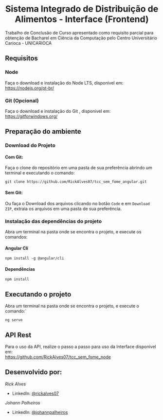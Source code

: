 <h1 align="center">Sistema Integrado de Distribuição de Alimentos - Interface (Frontend)</h1>

Trabalho de Conclusão de Curso apresentado como requisito parcial para obtenção de Bacharel em Ciência da Computação pelo Centro Universitário Carioca - UNICARIOCA

## Requisitos
### Node
Faça o download e instalação do Node LTS, disponivel em:
<br>https://nodejs.org/pt-br/

### Git (Opcional)
Faça o download e instalação do Git , disponivel em:
<br>https://gitforwindows.org/

## Preparação do ambiente
### Download do Projeto
#### Com Git:
Faça o clone do repositório em uma pasta de sua preferência abrindo um terminal e executando o  comando:

`git clone https://github.com/RickAlves07/tcc_sem_fome_angular.git`

#### Sem Git:
Ou faça o Download dos arquivos clicando no botão `Code` e em `Download ZIP`, extraia os arquivos em uma pasta de sua preferência.

### Instalação das dependências do projeto
Abra um terminal na pasta onde se encontra o projeto, e execute os comandos:
#### Angular Cli
`npm install -g @angular/cli`

#### Dependências
`npm install`

## Executando o projeto
Abra um terminal na pasta onde se encontra o projeto, e execute o comando:`

`ng serve`

## API Rest 
Para o uso da API, realize o passo a passo para uso da Interface disponivel em:
<br>https://github.com/RickAlves07/tcc_sem_fome_node

## Desenvolvido por:
*Rick Alves*
- LinkedIn: [@rickalves07](https://linkedin.com/in/rickalves07)

*Johann Palheiros*
- LinkedIn: [@johannpalheiros](https://linkedin.com/in/johannpalheiros)
